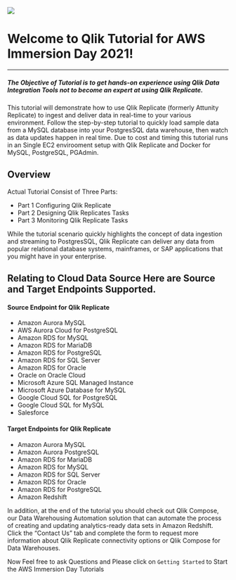 
![](/images/aws_immersion.png)  
# Welcome to Qlik Tutorial for AWS Immersion Day 2021! 
________________________________________________________________

##### The Objective of Tutorial is to get hands-on experience using Qlik Data Integration Tools not to become an expert at using Qlik Replicate.

This tutorial will demonstrate how to use Qlik Replicate (formerly Attunity Replicate) to ingest and deliver data in real-time to your various environment. Follow the step-by-step tutorial to quickly load sample data from a MySQL database into your PostgresSQL data warehouse, then watch as data updates happen in real time.  Due to cost and timing this tutorial runs in an Single EC2 envirooment setup with Qlik Replicate and Docker for MySQL, PostgreSQL, PGAdmin.

## Overview
Actual Tutorial  Consist of Three Parts:
* Part 1 Configuring Qlik Replicate
* Part 2 Designing Qlik Replicates Tasks
* Part 3 Monitoring Qlik Replicate Tasks 

While the tutorial scenario quickly highlights the concept of data ingestion and streaming to PostgresSQL, 
Qlik Replicate can deliver any data from popular relational database systems, mainframes, or SAP applications that you might have in your enterprise.

## Relating to Cloud Data Source Here are Source and Target Endpoints Supported.  



#### Source Endpoint for Qlik Replicate
* Amazon Aurora MySQL
* AWS Aurora Cloud for PostgreSQL
* Amazon RDS for MySQL
* Amazon RDS for MariaDB
* Amazon RDS for PostgreSQL
* Amazon RDS for SQL Server
* Amazon RDS for Oracle
* Oracle on Oracle Cloud
* Microsoft Azure SQL Managed Instance
* Microsoft Azure Database for MySQL
* Google Cloud SQL for PostgreSQL
* Google Cloud SQL for MySQL
* Salesforce
#### Target Endpoints for Qlik Replicate
* Amazon Aurora MySQL
* Amazon Aurora PostgreSQL
* Amazon RDS for MariaDB
* Amazon RDS for MySQL
* Amazon RDS for SQL Server
* Amazon RDS for Oracle
* Amazon RDS for PostgreSQL
* Amazon Redshift

In addition, at the end of the tutorial you should check out Qlik Compose, our Data Warehousing Automation solution that can automate the process of creating and updating analytics-ready data sets in Amazon Redshift. Click the “Contact Us” tab and complete the form to request more information about Qlik Replicate connectivity options or Qlik Compose for Data Warehouses.

Now Feel free to ask Questions and Please click on `Getting Started` to Start the AWS Immersion Day Tutorials

